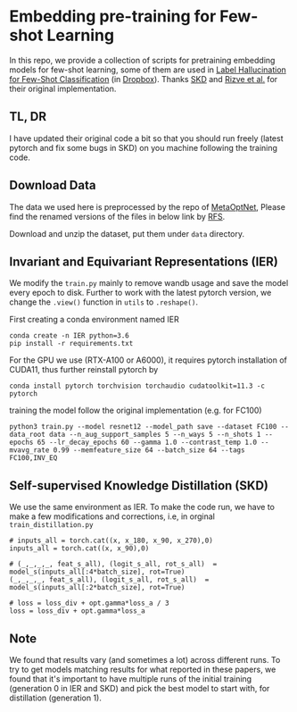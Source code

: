# Embedding pre-training for Few-shot Learning

In this repo, we provide a collection of scripts for pretraining embedding models for few-shot learning, some of them are used in [Label Hallucination for Few-Shot Classification](https://arxiv.org/abs/2112.03340) (in [Dropbox](https://www.dropbox.com/sh/6af4q91qrvv4t7u/AACrC960J_sc85dlYh0-K_MSa?dl=0)). Thanks [SKD](https://github.com/brjathu/SKD) and [Rizve et al.](https://github.com/nayeemrizve/invariance-equivariance) for their original implementation.

## TL, DR
I have updated their original code a bit so that you should run freely (latest pytorch and fix some bugs in SKD) on you machine following the training code.

## Download Data
The data we used here is preprocessed by the repo of [MetaOptNet](https://github.com/kjunelee/MetaOptNet), Please find the renamed versions of the files in below link by [RFS](https://github.com/WangYueFt/rfs).

Download and unzip the dataset, put them under ```data``` directory.

## Invariant and Equivariant Representations (IER)
We modify the `train.py` mainly to remove wandb usage and save the model every epoch to disk. Further to work with the latest pytorch version, we change the `.view()` function in `utils` to `.reshape()`.

First creating a conda environment named IER
```
conda create -n IER python=3.6
pip install -r requirements.txt
```
For the GPU we use (RTX-A100 or A6000), it requires pytorch installation of CUDA11, thus further reinstall pytorch by
```
conda install pytorch torchvision torchaudio cudatoolkit=11.3 -c pytorch
```
training the model follow the original implementation (e.g. for FC100)
```
python3 train.py --model resnet12 --model_path save --dataset FC100 --data_root data --n_aug_support_samples 5 --n_ways 5 --n_shots 1 --epochs 65 --lr_decay_epochs 60 --gamma 1.0 --contrast_temp 1.0 --mvavg_rate 0.99 --memfeature_size 64 --batch_size 64 --tags FC100,INV_EQ
```

## Self-supervised Knowledge Distillation (SKD)
We use the same environment as IER. To make the code run, we have to make a few modifications and corrections, i.e, in orginal `train_distillation.py`
```
# inputs_all = torch.cat((x, x_180, x_90, x_270),0)
inputs_all = torch.cat((x, x_90),0)

# (_,_,_,_, feat_s_all), (logit_s_all, rot_s_all)  = model_s(inputs_all[:4*batch_size], rot=True)
(_,_,_,_, feat_s_all), (logit_s_all, rot_s_all)  = model_s(inputs_all[:2*batch_size], rot=True)

# loss = loss_div + opt.gamma*loss_a / 3
loss = loss_div + opt.gamma*loss_a 
```

## Note
We found that results vary (and sometimes a lot) across different runs. To try to get models matching results for what reported in these papers, we found that it's important to have multiple runs of the initial training (generation 0 in IER and SKD) and pick the best model to start with, for distillation (generation 1). 
